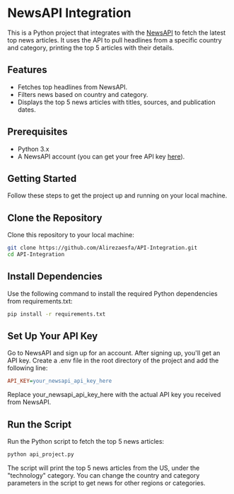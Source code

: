 
# NewsAPI Integration

This is a Python project that integrates with the [NewsAPI](https://newsapi.org/) to fetch the latest top news articles. It uses the API to pull headlines from a specific country and category, printing the top 5 articles with their details.

## Features
- Fetches top headlines from NewsAPI.
- Filters news based on country and category.
- Displays the top 5 news articles with titles, sources, and publication dates.

## Prerequisites

- Python 3.x
- A NewsAPI account (you can get your free API key [here](https://newsapi.org/)).

## Getting Started

Follow these steps to get the project up and running on your local machine.

## Clone the Repository

Clone this repository to your local machine:

```bash
git clone https://github.com/Alirezaesfa/API-Integration.git
cd API-Integration
```

## Install Dependencies
Use the following command to install the required Python dependencies from requirements.txt:

```bash
pip install -r requirements.txt
```

## Set Up Your API Key
Go to NewsAPI and sign up for an account.
After signing up, you'll get an API key.
Create a .env file in the root directory of the project and add the following line:

```ini
API_KEY=your_newsapi_api_key_here
```

Replace your_newsapi_api_key_here with the actual API key you received from NewsAPI.

## Run the Script
Run the Python script to fetch the top 5 news articles:

```bash
python api_project.py
```

The script will print the top 5 news articles from the US, under the "technology" category. You can change the country and category parameters in the script to get news for other regions or categories.
